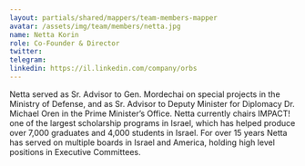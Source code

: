 ```yaml
---
layout: partials/shared/mappers/team-members-mapper
avatar: /assets/img/team/members/netta.jpg
name: Netta Korin
role: Co-Founder & Director
twitter:
telegram:
linkedin: https://il.linkedin.com/company/orbs
---
```


Netta served as Sr. Advisor to Gen. Mordechai on special projects in the Ministry of Defense, and as Sr. Advisor to Deputy Minister for Diplomacy Dr. Michael Oren in the Prime Minister’s Office. Netta currently chairs IMPACT! one of the largest scholarship programs in Israel, which has helped produce over 7,000 graduates and 4,000 students in Israel. For over 15 years Netta has served on multiple boards in Israel and America, holding high level positions in Executive Committees.
